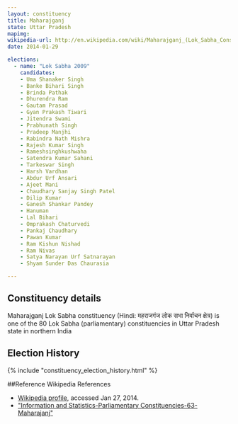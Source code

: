 ```yaml
---
layout: constituency
title: Maharajganj
state: Uttar Pradesh
mapimg: 
wikipedia-url: http://en.wikipedia.com/wiki/Maharajganj_(Lok_Sabha_Constituency)
date: 2014-01-29

elections: 
  - name: "Lok Sabha 2009"
    candidates: 
    - Uma Shanaker Singh 
    - Banke Bihari Singh 
    - Brinda Pathak 
    - Dhurendra Ram 
    - Gautam Prasad 
    - Gyan Prakash Tiwari 
    - Jitendra Swami 
    - Prabhunath Singh 
    - Pradeep Manjhi 
    - Rabindra Nath Mishra 
    - Rajesh Kumar Singh 
    - Rameshsinghkushwaha 
    - Satendra Kumar Sahani 
    - Tarkeswar Singh 
    - Harsh Vardhan 
    - Abdur Urf Ansari 
    - Ajeet Mani 
    - Chaudhary Sanjay Singh Patel 
    - Dilip Kumar 
    - Ganesh Shankar Pandey 
    - Hanuman 
    - Lal Bihari 
    - Omprakash Chaturvedi 
    - Pankaj Chaudhary 
    - Pawan Kumar 
    - Ram Kishun Nishad 
    - Ram Nivas 
    - Satya Narayan Urf Satnarayan 
    - Shyam Sunder Das Chaurasia 

---
```

## Constituency details
Maharajganj Lok Sabha constituency (Hindi: महराजगंज लोक सभा निर्वाचन क्षेत्र) is one of the 80 Lok Sabha (parliamentary) constituencies in Uttar Pradesh state in northern India




## Election History
{% include "constituency_election_history.html" %}

##Reference
Wikipedia References
- [Wikipedia profile]({{page.profile.wikipedia}}), accessed Jan 27, 2014.
- ["Information and Statistics-Parliamentary Constituencies-63-Maharajanj"][wiki1]

[wiki1]: http://ceouttarpradesh.nic.in/063_PC_Statistics_English.aspx
